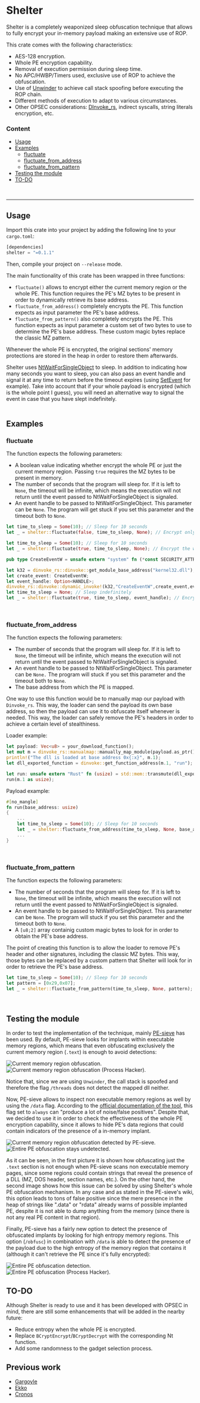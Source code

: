 # Shelter
Shelter is a completely weaponized sleep obfuscation technique that allows to fully encrypt your in-memory payload making an extensive use of ROP.

This crate comes with the following characteristics:
* AES-128 encryption.
* Whole PE encryption capability.
* Removal of execution permission during sleep time.
* No APC/HWBP/Timers used, exclusive use of ROP to achieve the obfuscation.
* Use of [Unwinder](https://github.com/Kudaes/Unwinder) to achieve call stack spoofing before executing the ROP chain.
* Different methods of execution to adapt to various circumstances.
* Other OPSEC considerations: [DInvoke_rs](https://github.com/Kudaes/DInvoke_rs), indirect syscalls, string literals encryption, etc.  
  

### Content
- [Usage](#usage)
- [Examples](#examples)
  - [fluctuate](#fluctuate)
  - [fluctuate_from_address](#fluctuate_from_address)
  - [fluctuate_from_pattern](#fluctuate_from_pattern)
- [Testing the module](#Testing-the-module)
- [TO-DO](#TO-DO)
<br>

---

## Usage

Import this crate into your project by adding the following line to your `cargo.toml`:

```rust
[dependencies]
shelter = "=0.1.1"
```
Then, compile your project on `--release` mode.

The main functionality of this crate has been wrapped in three functions:
* `fluctuate()` allows to encrypt either the current memory region or the whole PE. This function requires the PE's MZ bytes to be present in order to dynamically retrieve its base address.
* `fluctuate_from_address()` completely encrypts the PE. This function expects as input parameter the PE's base address.
* `fluctuate_from_pattern()` also completely encrypts the PE. This function expects as input parameter a custom set of two bytes to use to determine the PE's base address. These custom magic bytes replace the classic MZ pattern.

Whenever the whole PE is encrypted, the original sections' memory protections are stored in the heap in order to restore them afterwards. 

Shelter uses [NtWaitForSingleObject](https://learn.microsoft.com/en-us/windows/win32/api/winternl/nf-winternl-ntwaitforsingleobject) to sleep. In addition to indicating how many seconds you want to sleep, you can also pass an event handle and signal it at any time to return before the timeout expires (using [SetEvent](https://learn.microsoft.com/es-es/windows/win32/api/synchapi/nf-synchapi-setevent) for example). Take into account that if your whole payload is encrypted (which is the whole point I guess), you will need an alternative way to signal the event in case that you have slept indefinitely.  
<br>


## Examples
### fluctuate 

The function expects the following parameters:
* A boolean value indicating whether encrypt the whole PE or just the current memory region. Passing `true` requires the MZ bytes to be present in memory.
* The number of seconds that the program will sleep for. If it is left to `None`, the timeout will be infinite, which means the execution will not return until the event passed to NtWaitForSingleObject is signaled.
* An event handle to be passed to NtWaitForSingleObject. This parameter can be `None`. The program will get stuck if you set this parameter and the timeout both to `None`.

```rust
let time_to_sleep = Some(10); // Sleep for 10 seconds
let _ = shelter::fluctuate(false, time_to_sleep, None); // Encrypt only the current memory region
```
```rust
let time_to_sleep = Some(10); // Sleep for 10 seconds
let _ = shelter::fluctuate(true, time_to_sleep, None); // Encrypt the whole PE
```
```rust
pub type CreateEventW = unsafe extern "system" fn (*const SECURITY_ATTRIBUTES, i32, i32, *const u16) -> HANDLE;

let k32 = dinvoke_rs::dinvoke::get_module_base_address("kernel32.dll"); 
let create_event: CreateEventW;
let event_handle: Option<HANDLE>;
dinvoke_rs::dinvoke::dynamic_invoke!(k32,"CreateEventW",create_event,event_handle,ptr::null_mut(),0,0,ptr::null());
let time_to_sleep = None; // Sleep indefinitely
let _ = shelter::fluctuate(true, time_to_sleep, event_handle); // Encrypt the whole PE until the event is signaled
```
<br>

### fluctuate_from_address

The function expects the following parameters:
* The number of seconds that the program will sleep for. If it is left to `None`, the timeout will be infinite, which means the execution will not return until the event passed to NtWaitForSingleObject is signaled.
* An event handle to be passed to NtWaitForSingleObject. This parameter can be `None.` The program will stuck if you set this parameter and the timeout both to `None`.
* The base address from which the PE is mapped. 

One way to use this function would be to manually map our payload with `Dinvoke_rs`. This way, the loader can send the payload its own base address, so then the payload can use it to obfuscate itself whenever is needed. This way, the loader can safely remove the PE's headers in order to achieve a certain level of stealthiness.

Loader example:

```rust
let payload: Vec<u8> = your_download_function();
let mut m = dinvoke_rs::manualmap::manually_map_module(payload.as_ptr(), true).unwrap();
println!("The dll is loaded at base address 0x{:x}", m.1);
let dll_exported_function = dinvoke::get_function_address(m.1, "run");

let run: unsafe extern "Rust" fn (usize) = std::mem::transmute(dll_exported_function);
run(m.1 as usize);
```

Payload example: 

```rust
#[no_mangle]
fn run(base_address: usize)
{
	...
	let time_to_sleep = Some(10); // Sleep for 10 seconds
	let _ = shelter::fluctuate_from_address(time_to_sleep, None, base_address); // Encrypt the entire PE from this specific base address
	...
}
 ```
<br>

### fluctuate_from_pattern

The function expects the following parameters:
* The number of seconds that the program will sleep for. If it is left to `None`, the timeout will be infinite, which means the execution will not return until the event passed to NtWaitForSingleObject is signaled.
* An event handle to be passed to NtWaitForSingleObject. This parameter can be `None`. The program will stuck if you set this parameter and the timeout both to `None`.
* A `[u8;2]` array containig custom magic bytes to look for in order to obtain the PE's base address. 

The point of creating this function is to allow the loader to remove PE's header and other signatures, including the classic MZ bytes. This way, those bytes can be replaced by a custom pattern that Shelter will look for in order to retrieve the PE's base address.

```rust
let time_to_sleep = Some(10); // Sleep for 10 seconds
let pattern = [0x29,0x07];
let _ = shelter::fluctuate_from_pattern(time_to_sleep, None, pattern); // Encrypt the whole PE using custom pattern as magic bytes
```  
    
<br>

## Testing the module

In order to test the implementation of the technique, mainly [PE-sieve](https://github.com/hasherezade/pe-sieve) has been used. By default, PE-sieve looks for implants within executable memory regions, which means that even obfuscating exclusively the current memory region (`.text`) is enough to avoid detections:

![Current memory region obfuscation.](/images/current_PE1.PNG "Current memory region obfuscation")
![Current memory region obfuscation (Process Hacker).](/images/current_PE1.2.PNG "Current memory region obfuscation (Process Hacker)")

Notice that, since we are using `Unwinder`, the call stack is spoofed and therefore the flag `/threads` does not detect the mapped dll neither.

Now, PE-sieve allows to inspect non executable memory regions as well by using the `/data` flag. According to the [official documentation of the tool](https://github.com/hasherezade/pe-sieve/wiki/4.4.-Scan-non-executable-memory-(data)), this flag set to `always` can "produce a lot of noise/false positives". Despite that, we decided to use it in order to check the effectiveness of the whole PE encryption capability, since it allows to hide PE's data regions that could contain indicators of the presence of a in-memory implant.

![Current memory region obfuscation detected by PE-sieve.](/images/current_PE2.PNG "Current memory region obfuscation detected by PE-sieve")
![Entire PE obfuscation stays undetected.](/images/entire_PE.PNG "Entire PE obfuscation stays undetected")

As it can be seen, in the first picture it is shown how obfuscating just the `.text` section is not enough when PE-sieve scans non executable memory pages, since some regions could contain strings that reveal the presence of a DLL (MZ, DOS header, section names, etc.). On the other hand, the second image shows how this issue can be solved by using Shelter's whole PE obfuscation mechanism. In any case and as stated in the PE-sieve's wiki, this option leads to tons of false positive since the mere presence in the heap of strings like ".data" or "rdata" already warns of possible implanted PE, despite it is not able to dump anything from the memory (since there is not any real PE content in that region).

Finally, PE-sieve has a fairly new option to detect the presence of obfuscated implants by looking for high entropy memory regions. This option (`/obfusc`) in combination with `/data` is able to detect the presence of the payload due to the high entropy of the memory region that contains it (although it can't retrieve the PE since it's fully encrypted):

![Entire PE obfuscation detection.](/images/high_entropy.PNG "Entire PE obfuscation detection")
![Entire PE obfuscation (Process Hacker).](/images/high_entropy2.PNG "Entire PE obfuscation (Process Hacker)")
<br>

## TO-DO

Although Shelter is ready to use and it has been developed with OPSEC in mind, there are still some enhancements that will be added in the nearby future:
* Reduce entropy when the whole PE is encrypted.
* Replace `BCryptEncrypt`/`BCryptDecrypt` with the corresponding Nt function.
* Add some randomness to the gadget selection process.

## Previous work
* [Gargoyle](https://github.com/JLospinoso/gargoyle)
* [Ekko](https://github.com/Cracked5pider/Ekko)
* [Cronos](https://github.com/Idov31/Cronos)
